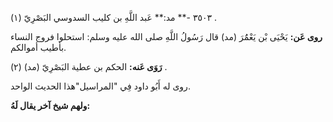 ٣٥٠٣ -** مد:** عَبد اللَّهِ بن كليب السدوسي البَصْرِيّ (١) .

**روى عَن:** يَحْيَى بْن يَعْمَُرَ (مد) قال رَسُولُ اللَّهِ صلى الله عليه وسلم: استحلوا فروج النساء بأطيب أموالكم.

**رَوَى عَنه:** الحكم بن عطية البَصْرِيّ (مد) (٢) .

روى له أَبُو داود فِي "المراسيل"هذا الحديث الواحد.

**ولهم شيخ آخر يقال لَهُ:**